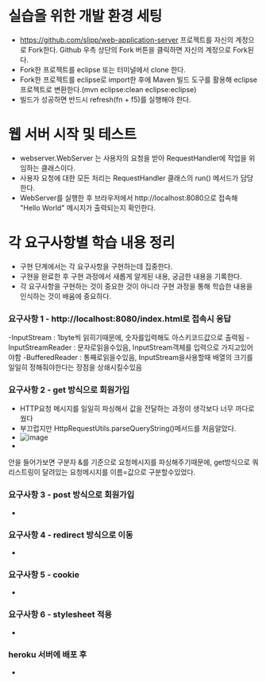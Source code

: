 # 실습을 위한 개발 환경 세팅
* https://github.com/slipp/web-application-server 프로젝트를 자신의 계정으로 Fork한다. Github 우측 상단의 Fork 버튼을 클릭하면 자신의 계정으로 Fork된다.
* Fork한 프로젝트를 eclipse 또는 터미널에서 clone 한다.
* Fork한 프로젝트를 eclipse로 import한 후에 Maven 빌드 도구를 활용해 eclipse 프로젝트로 변환한다.(mvn eclipse:clean eclipse:eclipse)
* 빌드가 성공하면 반드시 refresh(fn + f5)를 실행해야 한다.

# 웹 서버 시작 및 테스트
* webserver.WebServer 는 사용자의 요청을 받아 RequestHandler에 작업을 위임하는 클래스이다.
* 사용자 요청에 대한 모든 처리는 RequestHandler 클래스의 run() 메서드가 담당한다.
* WebServer를 실행한 후 브라우저에서 http://localhost:8080으로 접속해 "Hello World" 메시지가 출력되는지 확인한다.

# 각 요구사항별 학습 내용 정리
* 구현 단계에서는 각 요구사항을 구현하는데 집중한다. 
* 구현을 완료한 후 구현 과정에서 새롭게 알게된 내용, 궁금한 내용을 기록한다.
* 각 요구사항을 구현하는 것이 중요한 것이 아니라 구현 과정을 통해 학습한 내용을 인식하는 것이 배움에 중요하다. 

### 요구사항 1 - http://localhost:8080/index.html로 접속시 응답
-InputStream : 1byte씩 읽히기때문에, 숫자를입력해도 아스키코드값으로 출력됨
-InputStreamReader : 문자로읽을수있음, InputStream객체를 입력으로 가지고있어야함
-BufferedReader : 통째로읽을수있음, InputStream을사용할때 배열의 크기를 일일히 정해줘야한다는 장점을 상쇄시킬수있음

### 요구사항 2 - get 방식으로 회원가입
* HTTP요청 메시지를 일일히 파싱해서 값을 전달하는 과정이 생각보다 너무 까다로웠다
* 부끄럽지만 HttpRequestUtils.parseQueryString()메서드를 처음알았다.
* ![image](https://user-images.githubusercontent.com/59333182/166653234-9f512a75-3ee4-48a8-8517-479bda8efba9.png)
* 
 안을 들어가보면 구분자 &를 기준으로 요청메시지를 파싱해주기때문에, get방식으로 쿼리스트링이 달려있는 요청메시지를 이름=값으로 구분할수있었다.

### 요구사항 3 - post 방식으로 회원가입
* 

### 요구사항 4 - redirect 방식으로 이동
* 

### 요구사항 5 - cookie
* 

### 요구사항 6 - stylesheet 적용
* 

### heroku 서버에 배포 후
* 
